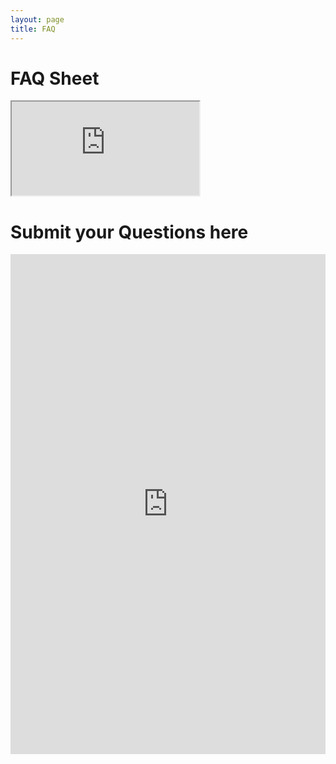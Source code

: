 ```yaml
---
layout: page
title: FAQ
---
```


# FAQ Sheet

<iframe src="https://docs.google.com/spreadsheets/d/e/2PACX-1vRwnIK4_7vgIK-d50FnKy7lXorriE9_fJuTK3xbBemd4V1Q0dvTsPY3mmfDj2aQWxuD9sQzDzglA3sz/pubhtml?gid=1723170823&amp;single=true&amp;widget=true&amp;headers=false"></iframe>

# Submit your Questions here



<iframe src="https://docs.google.com/forms/d/e/1FAIpQLSd1j0gPL5J4iUeqSqGSO-E7sLX-cfzagb9hy7c_dTpn8a02zw/viewform?embedded=true" width="100%" height="800" frameborder="0" marginheight="0" marginwidth="0">Loading…</iframe>